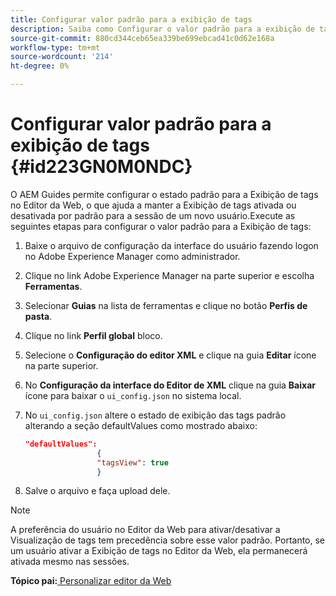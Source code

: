```yaml
---
title: Configurar valor padrão para a exibição de tags
description: Saiba como Configurar o valor padrão para a exibição de tags
source-git-commit: 880cd344ceb65ea339be699ebcad41c0d62e168a
workflow-type: tm+mt
source-wordcount: '214'
ht-degree: 0%

---
```


# Configurar valor padrão para a exibição de tags {#id223GN0M0NDC}

O AEM Guides permite configurar o estado padrão para a Exibição de tags no Editor da Web, o que ajuda a manter a Exibição de tags ativada ou desativada por padrão para a sessão de um novo usuário.Execute as seguintes etapas para configurar o valor padrão para a Exibição de tags:

1. Baixe o arquivo de configuração da interface do usuário fazendo logon no Adobe Experience Manager como administrador.
1. Clique no link Adobe Experience Manager na parte superior e escolha **Ferramentas**.
1. Selecionar **Guias** na lista de ferramentas e clique no botão **Perfis de pasta**.
1. Clique no link **Perfil global** bloco.
1. Selecione o **Configuração do editor XML** e clique na guia **Editar** ícone na parte superior.
1. No **Configuração da interface do Editor de XML** clique na guia **Baixar** ícone para baixar o `ui_config.json` no sistema local.
1. No `ui_config.json` altere o estado de exibição das tags padrão alterando a seção defaultValues como mostrado abaixo:

   ```json
   "defaultValues":
                   {
                   "tagsView": true
                   }
   ```

1. Salve o arquivo e faça upload dele.

>[!NOTE]
>
> A preferência do usuário no Editor da Web para ativar/desativar a Visualização de tags tem precedência sobre esse valor padrão. Portanto, se um usuário ativar a Exibição de tags no Editor da Web, ela permanecerá ativada mesmo nas sessões.

**Tópico pai:**[ Personalizar editor da Web](conf-web-editor.md)
